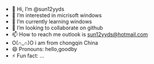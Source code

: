 - 👋 Hi, I’m @sun12yyds
- 👀 I’m interested in micrisoft windows
- 🌱 I’m currently learning windows
- 💞️ I’m looking to collaborate on github
- 📫 How to reach me outlook is sun12yyds@hotmail.com
- O(∩_∩)O i am from chongqin China
- 😄 Pronouns: hello,goodby
- ⚡ Fun fact: ...

<!---
sun12yyds/sun12yyds is a ✨ special ✨ repository because its `README.md` (this file) appears on your GitHub profile.
You can click the Preview link to take a look at your changes.
--->
